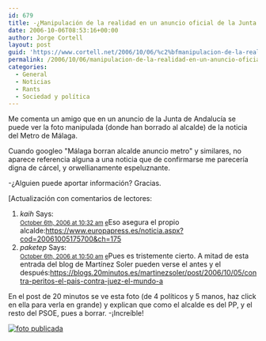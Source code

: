 ```yaml
---
id: 679
title: -¿Manipulación de la realidad en un anuncio oficial de la Junta de Andalucí­a?
date: 2006-10-06T08:53:16+00:00
author: Jorge Cortell
layout: post
guid: 'https://www.cortell.net/2006/10/06/%c2%bfmanipulacion-de-la-realidad-en-un-anuncio-oficial-de-la-junta-de-andalucia/'
permalink: /2006/10/06/manipulacion-de-la-realidad-en-un-anuncio-oficial-de-la-junta-de-andalucia/
categories:
  - General
  - Noticias
  - Rants
  - Sociedad y polí­tica
---
```

Me comenta un amigo que en un anuncio de la Junta de Andalucí­a se puede ver la foto manipulada (donde han borrado al alcalde) de la noticia del Metro de Málaga.

Cuando googleo "Málaga borran alcalde anuncio metro" y similares, no aparece referencia alguna a una noticia que de confirmarse me parecerí­a digna de cárcel, y orwellianamente espeluznante.

-¿Alguien puede aportar información? Gracias.

[Actualización con comentarios de lectores:

<ol class="commentlist">
  <li class="alt" id="comment-8644">
    <cite>kaih</cite> Says:<br /> <small class="commentmetadata"><a href="https://www.cortell.net/2006/10/06/%c2%bfmanipulacion-de-la-realidad-en-un-anuncio-oficial-de-la-junta-de-andalucia/#comment-8644">October 6th, 2006 at 10:32 am</a> <a href="https://www.cortell.net/post.php?action=editcomment&comment=8644">e</a></small>Eso asegura el propio alcalde:<a rel="nofollow" href="https://www.europapress.es/noticia.aspx?cod=20061005175700&ch=175">https://www.europapress.es/noticia.aspx?cod=20061005175700&ch=175</a>
  </li>
  <li id="comment-8645">
    <cite>paketep</cite> Says:<br /> <small class="commentmetadata"><a href="https://www.cortell.net/2006/10/06/%c2%bfmanipulacion-de-la-realidad-en-un-anuncio-oficial-de-la-junta-de-andalucia/#comment-8645">October 6th, 2006 at 10:50 am</a> <a href="https://www.cortell.net/post.php?action=editcomment&comment=8645">e</a></small>Pues es tristemente cierto. A mitad de esta entrada del blog de Martí­nez Soler pueden verse el antes y el después:<a rel="nofollow" href="https://blogs.20minutos.es/martinezsoler/post/2006/10/05/contra-peritos-el-pais-contra-juez-el-mundo-a">https://blogs.20minutos.es/martinezsoler/post/2006/10/05/contra-peritos-el-pais-contra-juez-el-mundo-a</a>
  </li>
</ol>

En el post de 20 minutos se ve esta foto (de 4 polí­ticos y 5 manos, haz click en ella para verla en grande) y explican que como el alcalde es del PP, y el resto del PSOE, pues a borrar. -¡Increí­ble!

<a target="_blank" title="publicado" href="https://blogs.20minutos.es/myfiles/martinezsoler/chaves-5-10-06.jpg"><img title="foto publicada" alt="foto publicada" src="https://blogs.20minutos.es/myfiles/martinezsoler/chaves-5-10-06.jpg" /></a>